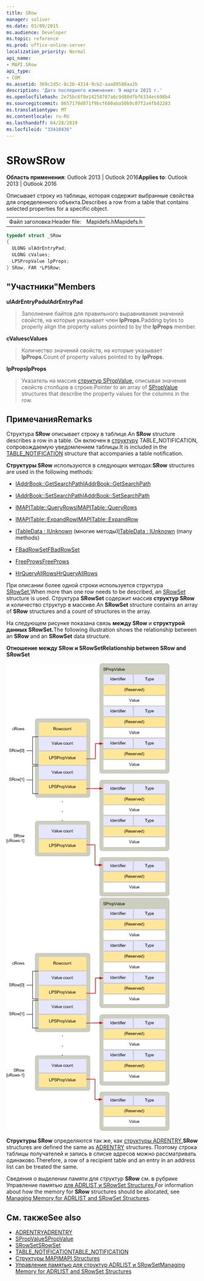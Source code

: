 ```yaml
---
title: SRow
manager: soliver
ms.date: 03/09/2015
ms.audience: Developer
ms.topic: reference
ms.prod: office-online-server
localization_priority: Normal
api_name:
- MAPI.SRow
api_type:
- COM
ms.assetid: 369c2d5c-8c2b-4314-9cb2-aaa89580aa2b
description: 'Дата последнего изменения: 9 марта 2015 г.'
ms.openlocfilehash: 2e75bc6f8e14258787a6c9d80dfbf6334ec698b4
ms.sourcegitcommit: 8657170d071f9bcf680aba50b9c07f2a4fb82283
ms.translationtype: MT
ms.contentlocale: ru-RU
ms.lasthandoff: 04/28/2019
ms.locfileid: "33410436"
---
```

# <a name="srow"></a><span data-ttu-id="85c91-103">SRow</span><span class="sxs-lookup"><span data-stu-id="85c91-103">SRow</span></span>

<span data-ttu-id="85c91-104">**Область применения**: Outlook 2013 | Outlook 2016</span><span class="sxs-lookup"><span data-stu-id="85c91-104">**Applies to**: Outlook 2013 | Outlook 2016</span></span> 
  
<span data-ttu-id="85c91-105">Описывает строку из таблицы, которая содержит выбранные свойства для определенного объекта.</span><span class="sxs-lookup"><span data-stu-id="85c91-105">Describes a row from a table that contains selected properties for a specific object.</span></span> 
  
|||
|:-----|:-----|
|<span data-ttu-id="85c91-106">Файл заголовка:</span><span class="sxs-lookup"><span data-stu-id="85c91-106">Header file:</span></span>  <br/> |<span data-ttu-id="85c91-107">Mapidefs.h</span><span class="sxs-lookup"><span data-stu-id="85c91-107">Mapidefs.h</span></span>  <br/> |
   
```cpp
typedef struct _SRow
{
  ULONG ulAdrEntryPad;
  ULONG cValues;
  LPSPropValue lpProps;
} SRow, FAR *LPSRow;

```

## <a name="members"></a><span data-ttu-id="85c91-108">"Участники"</span><span class="sxs-lookup"><span data-stu-id="85c91-108">Members</span></span>

<span data-ttu-id="85c91-109">**ulAdrEntryPad**</span><span class="sxs-lookup"><span data-stu-id="85c91-109">**ulAdrEntryPad**</span></span>
  
> <span data-ttu-id="85c91-110">Заполнение байтов для правильного выравнивания значений свойств, на которые указывает член **lpProps.**</span><span class="sxs-lookup"><span data-stu-id="85c91-110">Padding bytes to properly align the property values pointed to by the **lpProps** member.</span></span> 
    
<span data-ttu-id="85c91-111">**cValues**</span><span class="sxs-lookup"><span data-stu-id="85c91-111">**cValues**</span></span>
  
> <span data-ttu-id="85c91-112">Количество значений свойств, на которые указывает **lpProps.**</span><span class="sxs-lookup"><span data-stu-id="85c91-112">Count of property values pointed to by **lpProps**.</span></span> 
    
<span data-ttu-id="85c91-113">**lpProps**</span><span class="sxs-lookup"><span data-stu-id="85c91-113">**lpProps**</span></span>
  
> <span data-ttu-id="85c91-114">Указатель на массив [структур SPropValue,](spropvalue.md) описывая значения свойств столбцов в строке.</span><span class="sxs-lookup"><span data-stu-id="85c91-114">Pointer to an array of [SPropValue](spropvalue.md) structures that describe the property values for the columns in the row.</span></span> 
    
## <a name="remarks"></a><span data-ttu-id="85c91-115">Примечания</span><span class="sxs-lookup"><span data-stu-id="85c91-115">Remarks</span></span>

<span data-ttu-id="85c91-116">Структура **SRow** описывает строку в таблице.</span><span class="sxs-lookup"><span data-stu-id="85c91-116">An **SRow** structure describes a row in a table.</span></span> <span data-ttu-id="85c91-117">Он включен в [структуру](table_notification.md) TABLE_NOTIFICATION, сопровождаемую уведомлением таблицы.</span><span class="sxs-lookup"><span data-stu-id="85c91-117">It is included in the [TABLE_NOTIFICATION](table_notification.md) structure that accompanies a table notification.</span></span> 
  
<span data-ttu-id="85c91-118">**Структуры SRow** используются в следующих методах:</span><span class="sxs-lookup"><span data-stu-id="85c91-118">**SRow** structures are used in the following methods:</span></span> 
  
- [<span data-ttu-id="85c91-119">IAddrBook::GetSearchPath</span><span class="sxs-lookup"><span data-stu-id="85c91-119">IAddrBook::GetSearchPath</span></span>](iaddrbook-getsearchpath.md)
    
- [<span data-ttu-id="85c91-120">IAddrBook::SetSearchPath</span><span class="sxs-lookup"><span data-stu-id="85c91-120">IAddrBook::SetSearchPath</span></span>](iaddrbook-setsearchpath.md)
    
- [<span data-ttu-id="85c91-121">IMAPITable::QueryRows</span><span class="sxs-lookup"><span data-stu-id="85c91-121">IMAPITable::QueryRows</span></span>](imapitable-queryrows.md)
    
- [<span data-ttu-id="85c91-122">IMAPITable::ExpandRow</span><span class="sxs-lookup"><span data-stu-id="85c91-122">IMAPITable::ExpandRow</span></span>](imapitable-expandrow.md)
    
- <span data-ttu-id="85c91-123">[ITableData : IUnknown](itabledataiunknown.md) (многие методы)</span><span class="sxs-lookup"><span data-stu-id="85c91-123">[ITableData : IUnknown](itabledataiunknown.md) (many methods)</span></span> 
    
- [<span data-ttu-id="85c91-124">FBadRowSet</span><span class="sxs-lookup"><span data-stu-id="85c91-124">FBadRowSet</span></span>](fbadrowset.md)
    
- [<span data-ttu-id="85c91-125">FreeProws</span><span class="sxs-lookup"><span data-stu-id="85c91-125">FreeProws</span></span>](freeprows.md)
    
- [<span data-ttu-id="85c91-126">HrQueryAllRows</span><span class="sxs-lookup"><span data-stu-id="85c91-126">HrQueryAllRows</span></span>](hrqueryallrows.md)
    
<span data-ttu-id="85c91-127">При описании более одной строки используется структура [SRowSet.](srowset.md)</span><span class="sxs-lookup"><span data-stu-id="85c91-127">When more than one row needs to be described, an [SRowSet](srowset.md) structure is used.</span></span> <span data-ttu-id="85c91-128">Структура **SRowSet** содержит массив **структур SRow** и количество структур в массиве.</span><span class="sxs-lookup"><span data-stu-id="85c91-128">An **SRowSet** structure contains an array of **SRow** structures and a count of structures in the array.</span></span> 
  
<span data-ttu-id="85c91-129">На следующем рисунке показана связь **между SRow** и **структурой данных SRowSet.**</span><span class="sxs-lookup"><span data-stu-id="85c91-129">The following illustration shows the relationship between an **SRow** and an **SRowSet** data structure.</span></span> 
  
<span data-ttu-id="85c91-130">**Отношение между SRow и SRowSet**</span><span class="sxs-lookup"><span data-stu-id="85c91-130">**Relationship between SRow and SRowSet**</span></span>
  
<span data-ttu-id="85c91-131">![Связь между SRow и SRowSet связь](media/amapi_17.gif "между SRow и SRowSet")</span><span class="sxs-lookup"><span data-stu-id="85c91-131">![Relationship between SRow and SRowSet](media/amapi_17.gif "Relationship between SRow and SRowSet")</span></span>
  
<span data-ttu-id="85c91-132">**Структуры SRow** определяются так же, как [структуры ADRENTRY.](adrentry.md)</span><span class="sxs-lookup"><span data-stu-id="85c91-132">**SRow** structures are defined the same as [ADRENTRY](adrentry.md) structures.</span></span> <span data-ttu-id="85c91-133">Поэтому строка таблицы получателей и запись в списке адресов можно рассматривать одинаково.</span><span class="sxs-lookup"><span data-stu-id="85c91-133">Therefore, a row of a recipient table and an entry in an address list can be treated the same.</span></span> 
  
<span data-ttu-id="85c91-134">Сведения о выделении памяти для структур **SRow** см. в рубрике Управление памятью [для ADRLIST и SRowSet Structures.](managing-memory-for-adrlist-and-srowset-structures.md)</span><span class="sxs-lookup"><span data-stu-id="85c91-134">For information about how the memory for **SRow** structures should be allocated, see [Managing Memory for ADRLIST and SRowSet Structures](managing-memory-for-adrlist-and-srowset-structures.md).</span></span>
  
## <a name="see-also"></a><span data-ttu-id="85c91-135">См. также</span><span class="sxs-lookup"><span data-stu-id="85c91-135">See also</span></span>

- [<span data-ttu-id="85c91-136">ADRENTRY</span><span class="sxs-lookup"><span data-stu-id="85c91-136">ADRENTRY</span></span>](adrentry.md)
- [<span data-ttu-id="85c91-137">SPropValue</span><span class="sxs-lookup"><span data-stu-id="85c91-137">SPropValue</span></span>](spropvalue.md)
- [<span data-ttu-id="85c91-138">SRowSet</span><span class="sxs-lookup"><span data-stu-id="85c91-138">SRowSet</span></span>](srowset.md)
- [<span data-ttu-id="85c91-139">TABLE_NOTIFICATION</span><span class="sxs-lookup"><span data-stu-id="85c91-139">TABLE_NOTIFICATION</span></span>](table_notification.md)
- [<span data-ttu-id="85c91-140">Структуры MAPI</span><span class="sxs-lookup"><span data-stu-id="85c91-140">MAPI Structures</span></span>](mapi-structures.md)
- [<span data-ttu-id="85c91-141">Управление памятью для структур ADRLIST и SRowSet</span><span class="sxs-lookup"><span data-stu-id="85c91-141">Managing Memory for ADRLIST and SRowSet Structures</span></span>](managing-memory-for-adrlist-and-srowset-structures.md)

